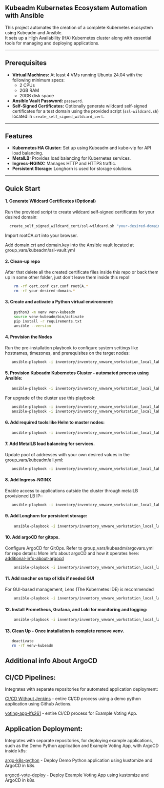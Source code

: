 ## Kubeadm Kubernetes Ecosystem Automation with Ansible

This project automates the creation of a complete Kubernetes ecosystem using Kubeadm and Ansible.  
It sets up a High Availability (HA) Kubernetes cluster along with essential tools for managing and deploying applications.

---

## Prerequisites

- **Virtual Machines:** At least 4 VMs running Ubuntu 24.04 with the following minimum specs:
  - 2 CPUs
  - 2GB RAM
  - 20GB disk space
- **Ansible Vault Password:** `password`.
- **Self-Signed Certificates:** Optionally generate wildcard self-signed certificates for a test domain using the provided script (`ssl-wildcard.sh`) located in `create_self_signed_wildcard_cert`.

---

## Features

- **Kubernetes HA Cluster:** Set up using Kubeadm and kube-vip for API load balancing.
- **MetalLB:** Provides load balancing for Kubernetes services.
- **Ingress-NGINX:** Manages HTTP and HTTPS traffic.
- **Persistent Storage:** Longhorn is used for storage solutions.

---

## Quick Start

#### 1. Generate Wildcard Certificates (Optional)

Run the provided script to create wildcard self-signed certificates for your desired domain:
```bash
  create_self_signed_wildcard_cert/ssl-wildcard.sh "your-desired-domain"
```

Import rootCA.crt into your browser.

Add domain.crt and domain.key into the Ansible vault located at group_vars/kubeadm/ssl-vault.yml

#### 2. Clean-up repo
After that delete all the created certificate files inside this repo or back them up in some other folder, just don't leave them inside this repo!
```bash
    rm -rf cert.conf csr.conf rootCA.*
    rm -rf your-desired-domain.*
```

#### 3. Create and activate a Python virtual environment:
```bash
    python3 -m venv venv-kubeadm
    source venv-kubeadm/bin/activate
    pip install -r requirements.txt
    ansible --version
```

#### 4. Provision the Nodes
Run the pre-installation playbook to configure system settings like hostnames, timezones, and prerequisites on the target nodes:
 ```bash
    ansible-playbook -i inventory/inventory_vmware_workstation_local_lab.ini  preinstall.yml --tags provision -kK --ask-vault-pass
```

#### 5. Provision Kubeadm Kubernetes Cluster - automated process using Ansible:
 ```bash
    ansible-playbook -i inventory/inventory_vmware_workstation_local_lab.ini  postinstall.yml --tags install_services_and_form_cluster --ask-vault-pass
```

For upgrade of the cluster use this playbook:
 ```bash
    ansible-playbook -i inventory/inventory_vmware_workstation_local_lab.ini  postinstall.yml --tags upgrade_control_plane_nodes --ask-vault-pass
    ansible-playbook -i inventory/inventory_vmware_workstation_local_lab.ini  postinstall.yml --tags upgrade_worker_nodes --ask-vault-pass
```

#### 6. Add required tools like Helm to master nodes:

 ```bash
    ansible-playbook -i inventory/inventory_vmware_workstation_local_lab.ini  postinstall.yml --tags install_tools --ask-vault-pass
```

#### 7. Add MetalLB load balancing for services.  
Update pool of addresses with your own desired values in the group_vars/kubeadm/all.yml:

 ```bash
    ansible-playbook -i inventory/inventory_vmware_workstation_local_lab.ini  postinstall.yml --tags install_metallb --ask-vault-pass
```

#### 8. Add Ingress-NGINX 
Enable access to applications outside the cluster through metalLB provisioned LB IP::
 ```bash
    ansible-playbook -i inventory/inventory_vmware_workstation_local_lab.ini  postinstall.yml --tags install_nginx_controller --ask-vault-pass
```

#### 9. Add Longhorn for persistent storage:
```bash
    ansible-playbook -i inventory/inventory_vmware_workstation_local_lab.ini  postinstall.yml --tags install_longhorn --ask-vault-pass
```

#### 10. Add argoCD for gitops.
Configure ArgoCD for GitOps. Refer to group_vars/kubeadm/argovars.yml for repo details:
More info about argoCD and how it operates here: [additional-info-about-argocd](https://github.com/tinhutins/kubernetes?tab=readme-ov-file#additional-info-about-argocd)
```bash
    ansible-playbook -i inventory/inventory_vmware_workstation_local_lab.ini  postinstall.yml --tags install_argocd --ask-vault-pass
```

#### 11. Add rancher on top of k8s if needed GUI 
For GUI-based management, Lens (The Kubernetes IDE) is recommended
```bash
    ansible-playbook -i inventory/inventory_vmware_workstation_local_lab.ini  postinstall.yml --tags install_rancher --ask-vault-pass
```

#### 12. Install Prometheus, Grafana, and Loki for monitoring and logging:
```bash
    ansible-playbook -i inventory/inventory_vmware_workstation_local_lab.ini  postinstall.yml --tags install_k8s_prometheus_grafana_loki --ask-vault-pass
```

#### 13. Clean Up - Once installation is complete remove venv.
```bash
   deactivate
   rm -rf venv-kubeadm
```

## Additional info About ArgoCD

## CI/CD Pipelines: 
Integrates with separate repositories for automated application deployment:

[CI/CD Without Jenkins](https://github.com/tinhutins/ci-cd-without-jenkins) - entire CI/CD process using a demo python application  using Github Actions.

[voting-app-lfs261](https://github.com/tinhutins/voting-app-lfs261) - entire CI/CD process for Example Voting App.

## Application Deployment:
Integrates with separate repositories, for deploying example applications, such as the Demo Python application and Example Voting App, with ArgoCD inside k8s:

[argo-k8s-python](https://github.com/tinhutins/argo-k8s-python) - Deploy Demo Python application using kustomize and ArgoCD in k8s.

[argocd-vote-deploy](https://github.com/tinhutins/argocd-vote-deploy) -  Deploy Example Voting App using kustomize and ArgoCD in k8s.
